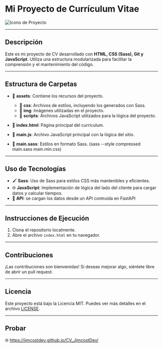 # Mi Proyecto de Currículum Vitae

![Icono de Proyecto](https://user-images.githubusercontent.com/53100460/254561844-6471bed7-ba32-4d66-b05f-007da9a95620.jpg)

---

## Descripción

Este es mi proyecto de CV desarrollado con **HTML, CSS (Sass), Git y JavaScript**. Utiliza una estructura modularizada para facilitar la comprensión y el mantenimiento del código.

---

## Estructura de Carpetas

- 📁 **assets**: Contiene los recursos del proyecto.
  - 📁 **css**: Archivos de estilos, incluyendo los generados con Sass.
  - 📁 **img**: Imágenes utilizadas en el proyecto.
  - 📁 **scripts**: Archivos JavaScript utilizados para la lógica del proyecto.

- 📄 **index.html**: Página principal del currículum.
- 📄 **main.js**: Archivo JavaScript principal con la lógica del sitio.
- 📄 **main.sass**: Estilos en formato Sass. (sass --style compressed main.sass main.min.css)

---

## Uso de Tecnologías

- 🖌️ **Sass**: Uso de Sass para estilos CSS más mantenibles y eficientes.
- 🌐 **JavaScript**: Implementación de lógica del lado del cliente para cargar datos y calcular tiempos.
- 📄 **API**: se cargan los datos desde un API contruida en FastAPI

---

## Instrucciones de Ejecución

1. Clona el repositorio localmente.
2. Abre el archivo `index.html` en tu navegador.

---

## Contribuciones

¡Las contribuciones son bienvenidas! Si deseas mejorar algo, siéntete libre de abrir un pull request.

---

## Licencia

Este proyecto está bajo la Licencia MIT. Puedes ver más detalles en el archivo [LICENSE](https://github.com/JimcostDev/CV_JimcostDev/blob/master/LICENSE).

---

## Probar

🌐 https://jimcostdev.github.io/CV_JimcostDev/
